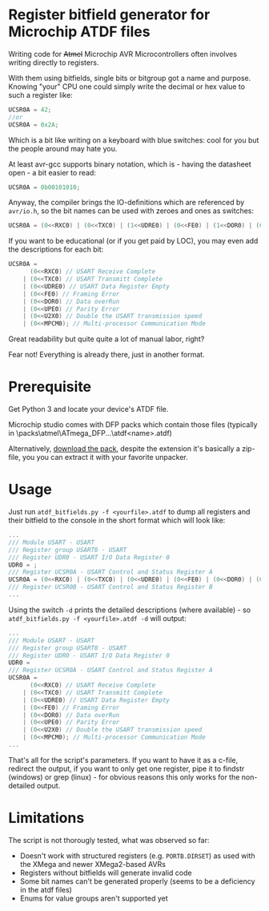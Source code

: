 # Register bitfield generator for Microchip ATDF files

Writing code for ~~Atmel~~ Microchip AVR Microcontrollers often involves writing directly to registers.

With them using bitfields, single bits or bitgroup got a name and purpose. Knowing "your" CPU one could simply write the decimal or hex value to such a register like:

```c
UCSR0A = 42;
//or
UCSR0A = 0x2A;
```

Which is a bit like writing on a keyboard with blue switches: cool for you but the people around may hate you.

At least avr-gcc supports binary notation, which is - having the datasheet open - a bit easier to read:

```c
UCSR0A = 0b00101010;
```

Anyway, the compiler brings the IO-definitions which are referenced by ```avr/io.h```, so the bit names can be used with zeroes and ones as switches:

```c
UCSR0A = (0<<RXC0) | (0<<TXC0) | (1<<UDRE0) | (0<<FE0) | (1<<DOR0) | (0<<UPE0) | (1<<U2X0) | (0<<MPCM0);
```

If you want to be educational (or if you get paid by LOC), you may even add the descriptions for each bit:

```c
UCSR0A = 
      (0<<RXC0) // USART Receive Complete
    | (0<<TXC0) // USART Transmitt Complete
    | (0<<UDRE0) // USART Data Register Empty
    | (0<<FE0) // Framing Error
    | (0<<DOR0) // Data overRun
    | (0<<UPE0) // Parity Error
    | (0<<U2X0) // Double the USART transmission speed
    | (0<<MPCM0); // Multi-processor Communication Mode
```

Great readability but quite quite a lot of manual labor, right?

Fear not! Everything is already there, just in another format.

# Prerequisite

Get Python 3 and locate your device's ATDF file.

Microchip studio comes with DFP packs which contain those files (typically in <installdir>\packs\atmel\ATmega_DFP\...\atdf\<name>.atdf)

Alternatively, [download the pack](http://packs.download.atmel.com/), despite the extension it's basically a zip-file, you you can extract it with your favorite unpacker.

# Usage

Just run ```atdf_bitfields.py -f <yourfile>.atdf``` to dump all registers and their bitfield to the console in the short format which will look like:

```c
...
/// Module USART - USART
/// Register group USART0 - USART
/// Register UDR0 - USART I/O Data Register 0
UDR0 = ;
/// Register UCSR0A - USART Control and Status Register A
UCSR0A = (0<<RXC0) | (0<<TXC0) | (0<<UDRE0) | (0<<FE0) | (0<<DOR0) | (0<<UPE0) | (0<<U2X0) | (0<<MPCM0);
/// Register UCSR0B - USART Control and Status Register B
...
```

Using the switch ```-d``` prints the detailed descriptions (where available) - so ```atdf_bitfields.py -f <yourfile>.atdf -d``` will output:

```c
...
/// Module USART - USART
/// Register group USART0 - USART
/// Register UDR0 - USART I/O Data Register 0
UDR0 = 
/// Register UCSR0A - USART Control and Status Register A
UCSR0A = 
      (0<<RXC0) // USART Receive Complete
    | (0<<TXC0) // USART Transmitt Complete
    | (0<<UDRE0) // USART Data Register Empty
    | (0<<FE0) // Framing Error
    | (0<<DOR0) // Data overRun
    | (0<<UPE0) // Parity Error
    | (0<<U2X0) // Double the USART transmission speed
    | (0<<MPCM0); // Multi-processor Communication Mode
...
```

That's all for the script's parameters. If you want to have it as a c-file, redirect the output, if you want to only get one register, pipe it to findstr (windows) or grep (linux) - for obvious reasons this only works for the non-detailed output.

# Limitations

The script is not thorougly tested, what was observed so far:

* Doesn't work with structured registers (e.g. ```PORTB.DIRSET```) as used with the XMega and newer XMega2-based AVRs
* Registers without bitfields will generate invalid code
* Some bit names can't be generated properly (seems to be a deficiency in the atdf files)
* Enums for value groups aren't supported yet

